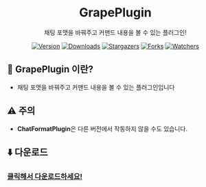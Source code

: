 <div align="center">

# GrapePlugin
채팅 포맷을 바꿔주고 커맨드 내용을 볼 수 있는 플러그인!

[![Version](https://img.shields.io/badge/Version-1.0-6047ff?&logo=Webpack&logoColor=ffffff&style=for-the-badge&style=flat-square)](https://github.com/grape82/grapeplugin/releases)
[![Downloads](https://img.shields.io/github/downloads/grape82/grapeplugin/total?label=Downloads&style=for-the-badge&style=flat-square)](https://github.com/grape82/grapeplugin/releases)
[![Stargazers](https://img.shields.io/github/stars/grape82/grapeplugin?label=stars&style=for-the-badge&style=flat-square)](https://github.com/grape82/grapeplugin/stargazers)
[![Forks](https://img.shields.io/github/forks/grape82/grapeplugin?label=forks&style=for-the-badge&style=flat-square)](https://github.com/grape82/grapeplugin/releases/forks)
[![Watchers](https://img.shields.io/github/watchers/grape82/grapeplugin?label=watchers&style=for-the-badge&style=flat-square)](https://github.com/grape82/grapeplugin/watchers)

</div>

## 💬 GrapePlugin 이란?
- 채팅 포맷을 바꿔주고 커맨드 내용을 볼 수 있는 플러그인입니다


## ⚠️ 주의
- **ChatFormatPlugin**은 다른 버전에서 작동하지 않을 수도 있습니다.



## ⬇️ 다운로드
### [클릭해서 다운로드하세요!](https://github.com/grape82/ChatFormatPlugin/releases)
